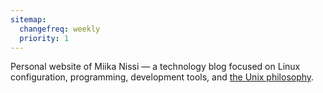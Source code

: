 ```yaml
---
sitemap:
  changefreq: weekly
  priority: 1
---
```


Personal website of Miika Nissi — a technology blog focused on Linux configuration,
programming, development tools, and
[the Unix philosophy](/blog/understanding-unix-philosophy).
